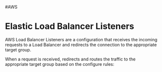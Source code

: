#AWS 
# Elastic Load Balancer Listeners

AWS Load Balancer Listeners are a configuration that receives the incoming requests to a Load Balancer and redirects the connection to the appropriate target group.

When a request is received, redirects and routes the traffic to the appropriate target group based on the configure rules: 